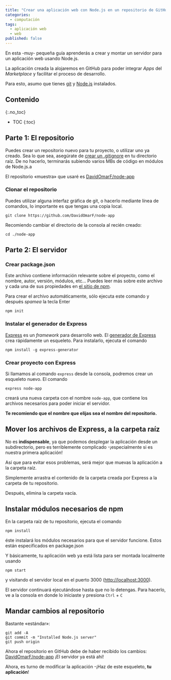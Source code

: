 ```yaml
---
title: "Crear una aplicación web con Node.js en un repositorio de GitHub"
categories:
  - computación
tags:
  - aplicación web
  - web
published: false
---
```


En esta -muy- pequeña guía aprenderás a crear y montar un servidor para un aplicación web usando Node.js.

La aplicación creada la alojaremos en GitHub para poder integrar *Apps* del *Marketplace* y facilitar el proceso de desarrollo.

Para esto, asumo que tienes [git](https://git-scm.com) y [Node.js](https://nodejs.org) instalados.

## Contenido
{:.no_toc}

* TOC
{:toc}

## Parte 1: El repositorio

Puedes crear un repositorio nuevo para tu proyecto, o utilizar uno ya creado. Sea lo que sea, asegúrate de [crear un .gitignore](https://www.gitignore.io) en tu directorio raíz. De no hacerlo, terminarás subiendo varios MBs de código en módulos de Node.js.a

El repositorio «muestra» que usaré es [DavidOmarF/node-app](https://github.com/DavidOmarF/node-app)

### Clonar el repositorio

Puedes utilizar alguna interfaz gráfica de git, o hacerlo mediante línea de comandos, lo importante es que tengas una copia local.


```
git clone https://github.com/DavidOmarF/node-app
```

Recomiendo cambiar el directorio de la consola al recién creado:

```
cd ./node-app
```

## Parte 2: El servidor

### Crear package.json

Este archivo contiene información relevante sobre el proyecto, como el nombre, autor, versión, módulos, etc...
Puedes leer más sobre este archivo y cada una de sus propiedades en [el sitio de npm](https://docs.npmjs.com/files/package.json).

Para crear el archivo automáticamente, sólo ejecuta este comando y después *spamea* la tecla Enter

```
npm init
```

### Instalar el generador de Express

[Express](http://expressjs.com/es/) es un *framework* para desarrollo web. El [generador de Express](http://expressjs.com/es/starter/generator.html) crea rápidamente un esqueleto. Para instalarlo, ejecuta el comando

```
npm install -g express-generator
```

### Crear proyecto con Express
Si llamamos al comando `express` desde la consola, podremos crear un esqueleto nuevo. El comando

```
express node-app
```
creará una nueva carpeta con el nombre `node-app`, que contiene los archivos necesarios para poder iniciar el servidor.

**Te recomiendo que el nombre que elijas sea el nombre del repositorio.**

## Mover los archivos de Express, a la carpeta raíz
No es **indispensable**, ya que podemos desplegar la aplicación desde un subdirectorio, pero es terriblemente complicado -¡especialmente si es nuestra primera aplicación!

Así que para evitar esos problemas, será mejor que muevas la aplicación a la carpeta raíz.

Simplemente arrastra el contenido de la carpeta creada por Express a la carpeta de tu repositorio.

Después, elimina la carpeta vacía.

## Instalar módulos necesarios de npm

En la carpeta raíz de tu repositorio, ejecuta el comando

```
npm install
```
éste instalará los módulos necesarios para que el servidor funcione. Estos están especificados en package.json

Y básicamente, tu aplicación web ya está lista para ser montada localmente usando

```
npm start
```

y visitando el servidor local en el puerto 3000 ([http://localhost:3000](http://localhost:3000)).

El servidor continuará ejecutándose hasta que no lo detengas. Para hacerlo, ve a la consola en donde lo iniciaste y presiona `Ctrl` + `C`

## Mandar cambios al repositorio
Bastante «estándar»:

```shell
git add -A
git commit -m "Installed Node.js server"
git push origin
```

Ahora el repositorio en GitHub debe de haber recibido los cambios: [DavidOmarF/node-app](https://github.com/DavidOmarF/node-app/tree/00-create-node-app) ¡El servidor ya está ahí!

Ahora, es turno de modificar la aplicación -¡Haz de este esqueleto, **tu aplicación**!